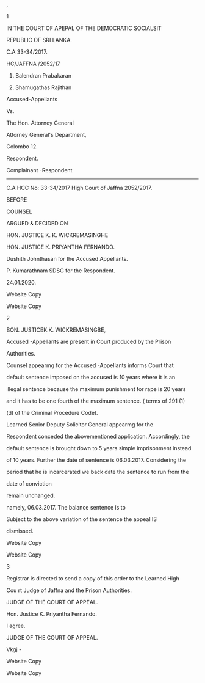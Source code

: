 ,

1

IN THE COURT OF APEPAL OF THE DEMOCRATIC SOClALSIT

REPUBLIC OF SRI LANKA.

C.A 33-34/2017.

HC/JAFFNA /2052/17

1. Balendran Prabakaran

2. Shamugathas Rajithan

Accused-Appellants

Vs.

The Hon. Attorney General

Attorney General's Department,

Colombo 12.

Respondent.

Complainant -Respondent

***

C.A HCC No: 33-34/2017 High Court of Jaffna 2052/2017.

BEFORE

COUNSEL

ARGUED & DECIDED ON

HON. JUSTICE K. K. WICKREMASINGHE

HON. JUSTICE K. PRIYANTHA FERNANDO.

Dushith Johnthasan for the Accused Appellants.

P. Kumarathnam SDSG for the Respondent.

24.01.2020.

Website Copy

Website Copy

2

BON. JUSTICEK.K. WICKREMASINGBE,

Accused -Appellants are present in Court produced by the Prison

Authorities.

Counsel appearmg for the Accused -Appellants informs Court that

default sentence imposed on the accused is 10 years where it is an

illegal sentence because the maximum punishment for rape is 20 years

and it has to be one fourth of the maximum sentence. ( terms of 291 (1)

(d) of the Criminal Procedure Code).

Learned Senior Deputy Solicitor General appearmg for the

Respondent conceded the abovementioned application. Accordingly, the

default sentence is brought down to 5 years simple imprisonment instead

of 10 years. Further the date of sentence is 06.03.2017. Considering the

period that he is incarcerated we back date the sentence to run from the

date of conviction

remain unchanged.

namely, 06.03.2017. The balance sentence is to

Subject to the above variation of the sentence the appeal IS

dismissed.

Website Copy

Website Copy

3

Registrar is directed to send a copy of this order to the Learned High

Cou rt Judge of Jaffna and the Prison Authorities.

JUDGE OF THE COURT OF APPEAL.

Hon. Justice K. Priyantha Fernando.

I agree.

JUDGE OF THE COURT OF APPEAL.

Vkgj -

Website Copy

Website Copy